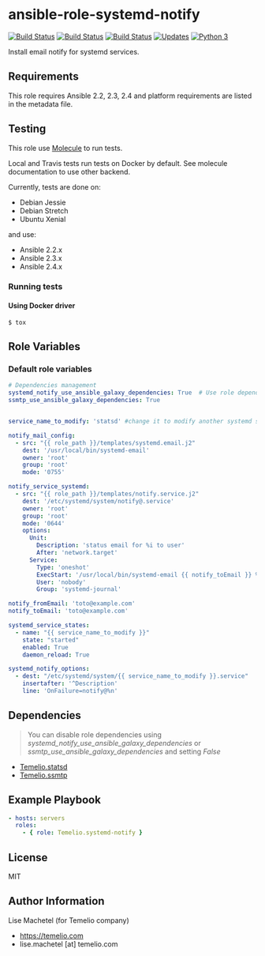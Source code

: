 # ansible-role-systemd-notify

[![Build Status](https://travis-ci.org/Temelio/ansible-role-systemd-notify.svg?branch=master)](https://travis-ci.org/Temelio/ansible-role-systemd-notify)
[![Build Status](https://img.shields.io/travis/Temelio/ansible-role-systemd-notify/master.svg?label=travis_master)](https://travis-ci.org/Temelio/ansible-role-systemd-notify)
[![Build Status](https://img.shields.io/travis/Temelio/ansible-role-systemd-notify/develop.svg?label=travis_develop)](https://travis-ci.org/Temelio/ansible-role-systemd-notify)
[![Updates](https://pyup.io/repos/github/Temelio/ansible-role-systemd-notify/shield.svg)](https://pyup.io/repos/github/Temelio/ansible-role-systemd-notify/)
[![Python 3](https://pyup.io/repos/github/Temelio/ansible-role-systemd-notify/python-3-shield.svg)](https://pyup.io/repos/github/Temelio/ansible-role-systemd-notify/)

Install email notify for systemd services.

## Requirements

This role requires Ansible 2.2, 2.3, 2.4
and platform requirements are listed in the metadata file.

## Testing

This role use [Molecule](https://github.com/metacloud/molecule/) to run tests.

Local and Travis tests run tests on Docker by default.
See molecule documentation to use other backend.

Currently, tests are done on:
- Debian Jessie
- Debian Stretch
- Ubuntu Xenial

and use:
- Ansible 2.2.x
- Ansible 2.3.x
- Ansible 2.4.x

### Running tests

#### Using Docker driver

```
$ tox
```

## Role Variables

### Default role variables

``` yaml
# Dependencies management
systemd_notify_use_ansible_galaxy_dependencies: True  # Use role dependencies in meta
ssmtp_use_ansible_galaxy_dependencies: True


service_name_to_modify: 'statsd' #change it to modify another systemd service

notify_mail_config:
  - src: "{{ role_path }}/templates/systemd.email.j2"
    dest: '/usr/local/bin/systemd-email'
    owner: 'root'
    group: 'root'
    mode: '0755'

notify_service_systemd:
  - src: "{{ role_path }}/templates/notify.service.j2"
    dest: '/etc/systemd/system/notify@.service'
    owner: 'root'
    group: 'root'
    mode: '0644'
    options:
      Unit:
        Description: 'status email for %i to user'
        After: 'network.target'
      Service:
        Type: 'oneshot'
        ExecStart: '/usr/local/bin/systemd-email {{ notify_toEmail }} %i'
        User: 'nobody'
        Group: 'systemd-journal'

notify_fromEmail: 'toto@example.com'
notify_toEmail: 'toto@example.com'

systemd_service_states:
  - name: "{{ service_name_to_modify }}"
    state: "started"
    enabled: True
    daemon_reload: True

systemd_notify_options:
  - dest: "/etc/systemd/system/{{ service_name_to_modify }}.service"
    insertafter: '^Description'
    line: 'OnFailure=notify@%n'
```

## Dependencies

> You can disable role dependencies using *systemd_notify_use_ansible_galaxy_dependencies* or *ssmtp_use_ansible_galaxy_dependencies* and setting *False*

* [Temelio.statsd](https://galaxy.ansible.com/Temelio/statsd/)
* [Temelio.ssmtp](https://galaxy.ansible.com/Temelio/ssmtp/)


## Example Playbook

``` yaml
- hosts: servers
  roles:
    - { role: Temelio.systemd-notify }
```

## License

MIT

## Author Information

Lise Machetel (for Temelio company)
- https://temelio.com
- lise.machetel [at] temelio.com
